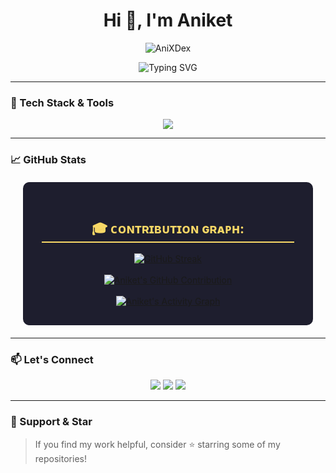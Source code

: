 <h1 align="center">Hi 👋, I'm Aniket </h1>

<p align="center">
  <img src="https://komarev.com/ghpvc/?username=AniXDex&label=Profile%20views&color=0e75b6&style=flat" alt="AniXDex" />
</p>

<p align="center">
  <img src="https://readme-typing-svg.demolab.com?font=Fira+Code&pause=1000&center=true&vCenter=true&width=435&lines=Crafting+Sleek+Frontend+Experiences;Code.+Innovate.+Repeat.;Turning+Ideas+Into+Reality" alt="Typing SVG" />
</p>

---


### 🚀 Tech Stack & Tools

<p align="center">
  <img src="https://skillicons.dev/icons?i=html,css,js,java,py,github,ae,blender,kali,c,cpp,json&perline=9" />
</p>

---

### 📈 GitHub Stats

<div style="background-color: #1E1E2E; border-radius: 10px; padding: 30px; color: #F8D866; margin: 20px;">
    <h2 style="text-align: center; border-bottom: 2px solid #F8D866;">🎓 ᴄᴏɴᴛʀɪʙᴜᴛɪᴏɴ ɢʀᴀᴘʜ:</h2>
    <div align="center">
    <a href="https://instagram.com/aniket_aep"><img src="https://nirzak-streak-stats.vercel.app?user=AniXDex&theme=radical" alt="GitHub Streak" /></a>
<br/><br>
        <a href="https://github.com/AniXDex">
            <img src="https://github-profile-summary-cards.vercel.app/api/cards/profile-details?username=AniXDex&theme=radical" alt="Aniket's GitHub Contribution" />
        </a>
        <br><br>
        <a href="https://github.com/AniXDex">
            <img alt="Aniket's Activity Graph" src="https://github-readme-activity-graph.vercel.app/graph?username=AniXDex&bg_color=1F222E&color=F8D866&line=F85D7F&point=FFFFFF&hide_border=true">
        </a>
    </div>
</div>

---


### 📫 Let's Connect

<p align="center">
  <a href="https://www.linkedin.com/in/aniket-saini-04705332b/"><img src="https://img.shields.io/badge/LinkedIn-0077B5?style=for-the-badge&logo=linkedin&logoColor=white"/></a>
  <a href="mailto:aniketxdop@gmail.com"><img src="https://img.shields.io/badge/Email-D14836?style=for-the-badge&logo=gmail&logoColor=white"/></a>
  <a href="https://instagram.com/aniket_aep"><img src="https://img.shields.io/badge/Instagram-%23E4405F.svg?style=for-the-badge&logo=Instagram&logoColor=white"/></a>
</p>

---


### 🌟 Support & Star

> If you find my work helpful, consider ⭐️ starring some of my repositories!

